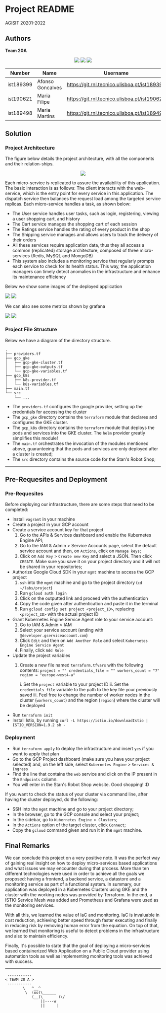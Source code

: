 # Project README

AGISIT 20201-2022

## Authors

**Team 20A**

<p align=center>
    <img src="../../doc/img/ist189399.png">
    <img src="../../doc/img/ist190621.png">
    <img src="../../doc/img/ist189498.png">
</p>


| Number | Name              | Username                                     | Email                               |
| -------|-------------------|----------------------------------------------| ------------------------------------|
| ist189399 | Afonso Goncalves | <https://git.rnl.tecnico.ulisboa.pt/ist189399> | <mailto:afonso.corte-real.goncalves@tecnico.ulisboa.pt> |
| ist190621 | Maria Filipe | <https://git.rnl.tecnico.ulisboa.pt/ist190621> | <mailto:maria.j.d.c.filipe@tecnico.ulisboa.pt> |
| ist189498 | Maria Martins | <https://git.rnl.tecnico.ulisboa.pt/ist189498> | <mailto:maria.d.martins@tecnico.ulisboa.pt> |



## Solution

### Project Architecture

The figure below details the project architecture, with all the components and their relation-ships. 

<p align=center>
    <img src="doc/img/RobotShop_Diagram.drawio.png">
</p>

Each micro-service is replicated to assure the availability of this application. The basic interaction is as follows: The client interacts with the web-service, which is the entry point for every service in this application.
The dispatch service then balances the request load among the targeted service replicas. Each micro-service handles a task, as shown below:

 * The User service handles user tasks, such as login, registering, viewing a user shopping cart, and history
 * The Cart service manages the shopping cart of each session
 * The Ratings service handles the rating of every product in the shop
 * The Shipping service manages and allows users to track the delivery of their orders
 * All these services require application data, thus they all access a common (replicated) storage architecture, composed of three micro-services (Redis, MySQL and MongoDB)
 * This system also includes a monitoring service that regularly prompts each service to check for its health status. This way, the application managers can timely detect anomalies in the infrastructure and enhance its maintenance efficiency

Below we show some images of the deployed application

<p float="center">
  <img src="doc/img/stan_robot_shop.png"/>
  <img src="doc/img/rating.png"/> 
</p>


We can also see some metrics shown by grafana
<p float="center">
  <img src="doc/img/grafana_performance_2.png"/>
  <img src="doc/img/grafana_service_3.png"/> 
</p>



### Project File Structure

Below we have a diagram of the directory structure.
```
.
├── providers.tf
├── gcp_gke
│   ├── gcp-gke-cluster.tf
│   ├── gcp-gke-outputs.tf
│   └── gcp-gke-variables.tf
├── gcp_k8s
│   ├── k8s-provider.tf
│   └── k8s-variables.tf
├── main.tf
└── src
    └── ...
```

 * The `providers.tf` configures the google provider, setting up the credentials for accessing the cluster
 * The `gcp_gke` directory contains the `terraform` module that declares and configures the GKE cluster.
 * The `gcp_k8s` directory contains the `terraform` module that deploys the pods and services into the GKE cluster. The `helm` provider greatly simplifies this module!
 * The `main.tf` orchestrates the invocation of the modules mentioned above, guaranteeing that the pods and services are only deployed after a cluster is created;
 * The `src` directory contains the source code for the Stan's Robot Shop;


---

## Pre-Requesites and Deployment

### Pre-Requesites

Before deploying our infrastructure, there are some steps that need to be completed:

 * Install `vagrant` in your machine
 * Create a project in your GCP account
 * Create a service account key for that project
    1. Go to the APIs & Services dashboard and enable the Kubernetes Engine API;
    2. Go to the IAM & Admin > Service Accounts page, select the default service account and then, on `Actions`, click on `Manage keys`;
    3. Click on `Add Key` > `Create new Key` and select a JSON. Then click `CREATE`. Make sure you save it on your project directory and it will not be shared in your repositories;
 * Authorize Google Cloud SDK in your `mgmt` machine to access the GCP project
    1. `ssh` into the `mgmt` machine and go to the project directory (`cd ~/labs/project`)
    2. Run `gcloud auth login`
    3. Click on the outputted link and proceed with the authentication
    4. Copy the code given after authentication and paste it in the terminal
    5. Run `gcloud config set project <project_ID>`, replacing `<project_ID>` with the actual project ID
 * Grant Kubernetes Engine Service Agent role to your service account:
    1. Go to IAM & Admin > IAM
    2. Select your service account (ending with `@developer.gserviceaccount.com`)
    3. Click `Edit` and then on `Add Another Role` and select `Kubernetes Engine Service Agent`
    4. Finally, click `Add Role`
 * Update the project variables
    1. Create a new file named `terraform.tfvars` with the following contents:
            ```
            project = ""
            credentials_file = ""
            workers_count = "7"
            region = "europe-west4-a"
            ```

        i. Set the `project` variable to your project ID
        ii. Set the `credentials_file` variable to the path to the key file your previously saved
        iii. Feel free to change the number of worker nodes in the cluster (`workers_count`) and the region (`region`) where the cluster will be deployed
 * Run `terraform init`
 * Install Istio, by running `curl -L https://istio.io/downloadIstio | ISTIO_VERSION=1.9.2 sh -`



### Deployment

 * Run `terraform apply` to deploy the infrastructure and insert `yes` if you want to apply that plan
 * Go to the GCP Project dashboard (make sure you have your project selected) and, on the left side, select `Kubernetes Engine` > `Services & Ingress`
 * Find the line that contains the `web` service and click on the IP present in the `Endpoints` column.
 * You will enter in the Stan's Robot Shop website. Good shopping! :D

If you want to check the status of your cluster via command line, after having the cluster deployed, do the following:

 * SSH into the `mgmt` machine and go to your project directory;
 * In the browser, go to the GCP console and select your project;
 * In the sidebar, go to `Kubernetes Engine > Clusters`;
 * In the `Actions` option of the target cluster, click `Connect`;
 * Copy the `gcloud` command given and run it in the `mgmt` machine.



## Final Remarks

We can conclude this project on a very positive note. It was the perfect way of gaining real insight on how to deploy micro-services based applications and what issues we may encounter during that process.
More than ten different technologies were used in order to achieve all the goals we proposed: having a frontend, a backend service, a datastore and a monitoring service as part of a functional system.
In summary, our application was deployed in a Kubernetes Clusters using GKE and the cluster with the working nodes was provided by Terraform.
In the end, a ISTIO Service Mesh was added and Prometheus and Grafana were used as the monitoring services.

With all this, we learned the value of IaC and monitoring.
IaC is invaluable in cost reduction, achieving better speed through faster executing and finally in reducing risk by removing human error from the equation.
On top of that, we learned that monitoring is useful to detect problems in the infrastructure and also to maintain efficiency. 

Finally, it's possible to state that the goal of deploying a micro-services based containerized Web Application on a Public Cloud provider using automation tools as well as implementing monitoring tools was achieved with success.

---

```
 -----------
< TEAM 20 A >
 -----------
        \   ^__^
         \  (oo)\______
            (__)\       )\/
                ||----w 
                ||     |
```
